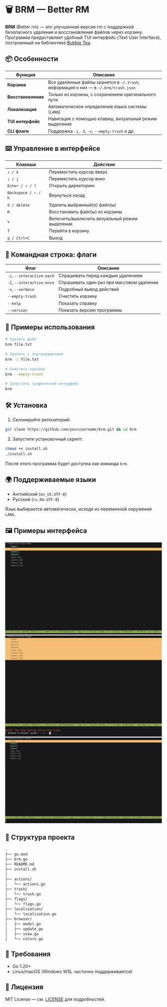 # 🗑️ BRM — Better RM

**BRM** (Better rm) — это улучшенная версия rm с поддержкой безопасного удаления и восстановления файлов через корзину. Программа предоставляет удобный TUI-интерфейс (Text User Interface), построенный на библиотеке [Bubble Tea](https://github.com/charmbracelet/bubbletea).

## 📦 Особенности

| Функция | Описание |
|--------|----------|
| **Корзина** | Все удалённые файлы хранятся в `~/.trash`, информация о них — в `~/.brm/trash.json` |
| **Восстановление** | Только из корзины, с сохранением оригинального пути |
| **Локализация** | Автоматическое определение языка системы (`LANG`) |
| **TUI интерфейс** | Навигация с помощью клавиш, визуальный режим выделения |
| **CLI флаги** | Поддержка `-i`, `-I`, `-v`, `--empty-trash` и др. |

## ⌨️ Управление в интерфейсе

| Клавиша | Действие |
|---------|----------|
| `↑ / k` | Переместить курсор вверх |
| `↓ / j` | Переместить курсор вниз |
| `Enter / → / l` | Открыть директорию |
| `Backspace / ← / h` | Вернуться назад |
| `d / delete` | Удалить выбранный(е) файл(ы) |
| `R` | Восстановить файл(ы) из корзины |
| `v` | Включить/выключить визуальный режим выделения |
| `T` | Перейти в корзину |
| `q / Ctrl+C` | Выход |

## 🔧 Командная строка: флаги

| Флаг | Описание |
|------|----------|
| `-i`, `--interactive-each` | Спрашивать перед каждым удалением |
| `-I`, `--interactive-once` | Спрашивать один раз при массовом удалении |
| `-v`, `--verbose` | Подробный вывод действий |
| `--empty-trash` | Очистить корзину |
| `--help` | Показать справку |
| `--version` | Показать версию программы |

## 💬 Примеры использования

```bash
# Удалить файл
brm file.txt
```

```bash
# Удалить с подтверждением
brm -i file.txt
```

```bash
# Очистить корзину
brm --empty-trash
```

```bash
# Запустить графический интерфейс
brm
```

## 🛠 Установка

1. Склонируйте репозиторий:

```bash
git clone https://github.com/yourusername/brm.git && cd brm
```

2. Запустите установочный скрипт:

```bash
chmod +x install.sh
./install.sh
```

После этого программа будет доступна как команда `brm`.

## 🌍 Поддерживаемые языки

- Английский (`en_US.UTF-8`)
- Русский (`ru_RU.UTF-8`)

Язык выбирается автоматически, исходя из переменной окружения `LANG`.

## 🖼 Примеры интерфейса

![](https://github.com/BebraMorgan/better-rm/blob/main/screenshots/2025-06-18-205111_hyprshot.png)
![](https://github.com/BebraMorgan/better-rm/blob/main/screenshots/2025-06-18-205134_hyprshot.png)
![](https://github.com/BebraMorgan/better-rm/blob/main/screenshots/2025-06-18-205144_hyprshot.png)


## 📁 Структура проекта

```
.
├── go.mod
├── brm.go
├── README.md
├── install.sh
│
├── actions/
│   └── actions.go
├── trash/
│   └── trash.go
├── flags/
│   └── flags.go
├── localization/
│   └── localization.go
├── browser/
│   ├── model.go
│   ├── update.go
│   ├── view.go
│   └── colors.go
```

## 🧪 Требования

- Go 1.20+
- Linux/macOS (Windows WSL частично поддерживается)

## 📄 Лицензия

MIT License — см. [LICENSE](LICENSE) для подробностей.
